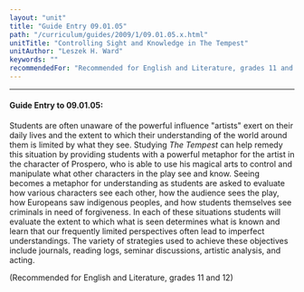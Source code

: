 ```yaml
---
layout: "unit"
title: "Guide Entry 09.01.05"
path: "/curriculum/guides/2009/1/09.01.05.x.html"
unitTitle: "Controlling Sight and Knowledge in The Tempest"
unitAuthor: "Leszek H. Ward"
keywords: ""
recommendedFor: "Recommended for English and Literature, grades 11 and 12"
---
```

<body>
<hr/>
<h4>
Guide Entry to 09.01.05:
</h4>
Students are often unaware of the powerful influence "artists" exert on their daily lives and the extent to which their understanding of the world around them is limited by what they see. Studying
<i>
The Tempest
</i>
can help remedy this situation by providing students with a powerful metaphor for the artist in the character of Prospero, who is able to use his magical arts to control and manipulate what other characters in the play see and know. Seeing becomes a metaphor for understanding as students are asked to evaluate how various characters see each other, how the audience sees the play, how Europeans saw indigenous peoples, and how students themselves see criminals in need of forgiveness. In each of these situations students will evaluate the extent to which what is seen determines what is known and learn that our frequently limited perspectives often lead to imperfect understandings. The variety of strategies used to achieve these objectives include journals, reading logs, seminar discussions, artistic analysis, and acting.
<p>
(Recommended for English and Literature, grades 11 and 12)
</p>
</body>